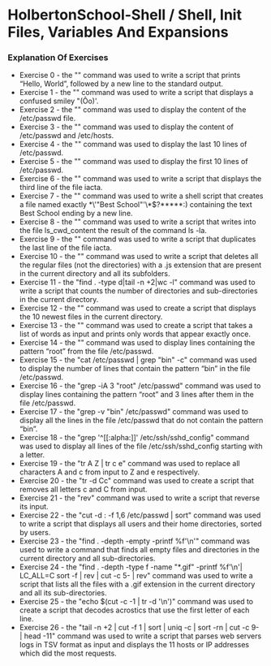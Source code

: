 # HolbertonSchool-Shell / Shell, Init Files, Variables And Expansions

### Explanation Of Exercises
* Exercise 0 - the "" command was used to write a script that prints “Hello, World”, followed by a new line to the standard output.
* Exercise 1 - the "" command was used to write a script that displays a confused smiley "(Ôo)'.
* Exercise 2 - the "" command was used to display the content of the /etc/passwd file.
* Exercise 3 - the "" command was used to display the content of /etc/passwd and /etc/hosts.
* Exercise 4 - the "" command was used to display the last 10 lines of /etc/passwd.
* Exercise 5 - the "" command was used to display the first 10 lines of /etc/passwd.
* Exercise 6 - the "" command was used to write a script that displays the third line of the file iacta.
* Exercise 7 - the "" command was used to write a shell script that creates a file named exactly \*\\'"Best School"\'\\*$\?\*\*\*\*\*:) containing the text Best School ending by a new line.
* Exercise 8 - the "" command was used to write a script that writes into the file ls_cwd_content the result of the command ls -la. 
* Exercise 9 - the "" command was used to write a script that duplicates the last line of the file iacta.
* Exercise 10 - the "" command was used to write a script that deletes all the regular files (not the directories) with a .js extension that are present in the current directory and all its subfolders.
* Exercise 11 - the "find . -type d|tail -n +2|wc -l" command was used to write a script that counts the number of directories and sub-directories in the current directory.
* Exercise 12 - the "" command was used to create a script that displays the 10 newest files in the current directory.
* Exercise 13 - the "" command was used to create a script that takes a list of words as input and prints only words that appear exactly once.
* Exercise 14 - the "" command was used to display lines containing the pattern “root” from the file /etc/passwd.
* Exercise 15 - the "cat /etc/passwd | grep "bin" -c" command was used to display the number of lines that contain the pattern “bin” in the file /etc/passwd.
* Exercise 16 - the "grep -iA 3 "root" /etc/passwd" command was used to display lines containing the pattern “root” and 3 lines after them in the file /etc/passwd.
* Exercise 17 - the "grep -v "bin" /etc/passwd" command was used to display all the lines in the file /etc/passwd that do not contain the pattern “bin”.
* Exercise 18 - the "grep '^[[:alpha:]]' /etc/ssh/sshd_config" command was used to display all lines of the file /etc/ssh/sshd_config starting with a letter.
* Exercise 19 - the "tr A Z | tr c e" command was used to replace all characters A and c from input to Z and e respectively.
* Exercise 20 - the "tr -d Cc" command was used to create a script that removes all letters c and C from input.
* Exercise 21 - the "rev" command was used to write a script that reverse its input.
* Exercise 22 - the "cut -d : -f 1,6 /etc/passwd | sort" command was used to write a script that displays all users and their home directories, sorted by users.
* Exercise 23 - the "find . -depth -empty -printf %f'\n'" command was used to write a command that finds all empty files and directories in the current directory and all sub-directories.
* Exercise 24 - the "find . -depth -type f -name "*.gif" -printf %f'\n'| LC_ALL=C sort -f | rev | cut -c 5- | rev" command was used to write a script that lists all the files with a .gif extension in the current directory and all its sub-directories.
* Exercise 25 - the "echo $(cut -c -1 | tr -d '\n')" command was used to create a script that decodes acrostics that use the first letter of each line.
* Exercise 26 - the "tail -n +2 | cut -f 1 | sort | uniq -c | sort -rn | cut -c 9- | head -11" command was used to write a script that parses web servers logs in TSV format as input and displays the 11 hosts or IP addresses which did the most requests.

